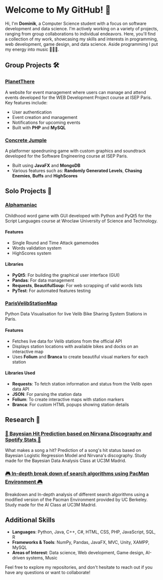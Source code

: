 # Welcome to My GitHub! 👋

Hi, I'm **Dominik**, a Computer Science student with a focus on software development and data science. I'm actively working on a variety of projects, ranging from group collaborations to individual endeavors. Here, you'll find a collection of my work, showcasing my skills and interests in programming, web development, game design, and data science. Aside programming I put my energy into music 🎸🎸🎸.

## Group Projects 🛠️

### [PlanetThere](https://github.com/banacchini/PlanetThere)
A website for event management where users can manage and attend events developed for the WEB Development Project course at ISEP Paris. Key features include:
- User authentication
- Event creation and management
- Notifications for upcoming events
- Built with **PHP** and **MySQL**

### [Concrete Jumple](https://github.com/kjanus03/concrete-jumple)
A platformer speedruning game with custom graphics and soundtrack developed for the Software Engineering course at ISEP Paris.
- Built using **JavaFX** and **MongoDB**
- Various features such as: **Randomly Generated Levels**, **Chasing Enemies**, **Buffs** and **HighScores**

## Solo Projects 🚀

### [Alphamaniac](https://github.com/banacchini/Alphamaniac)
Childhood word game with GUI developed with Python and PyQt5 for the Script Languages course at Wroclaw University of Science and Technology.

#### Features
- Single Round and Time Attack gamemodes
- Words validation system
- HighScores system

#### Libraries
- **PyQt5**: For building the graphical user interface (GUI)
- **Pandas**: For data management
- **Requests**, **BeautifulSoup**: For web scrapping of valid words lists
- **PyTest**: For automated features testing

### [ParisVelibStationMap](https://github.com/banacchini/ParisVelibStationMap)
Python Data Visualisation for live Velib Bike Sharing System Stations in Paris.

#### Features
- Fetches live data for Velib stations from the official API
- Displays station locations with available bikes and docks on an interactive map
- Uses **Folium** and **Branca** to create beautiful visual markers for each station

#### Libraries Used
- **Requests**: To fetch station information and status from the Velib open data API
- **JSON**: For parsing the station data
- **Folium**: To create interactive maps with station markers
- **Branca**: For custom HTML popups showing station details



## Research 🔎

### [🎸 Bayesian Hit Prediction based on Nirvana Discography and Spotify Stats 🎸](https://github.com/banacchini/NirvanaHitPrediction)
What makes a song a hit? Prediction of a song's hit status based on Bayesian Logistic Regression Model and Nirvana's discography. Study made for the Bayesian Data Analysis Class at UC3M Madrid.

### [🎮 In-depth break down of search algorithms using PacMan Environment 🎮](https://github.com/banacchini/SearchAlgorithmsBreakdown)
Breakdown and In-depth analysis of different search algorithms using a modified version of the Pacman Environment provided by UC Berkeley. Study made for the AI Class at UC3M Madrid.

## Additional Skills

- **Languages**: Python, Java, C++, C#, HTML, CSS, PHP, JavaScript, SQL, R
- **Frameworks & Tools**: NumPy, Pandas, JavaFX, MVC, Unity, XAMPP, MySQL
- **Areas of Interest**: Data science, Web development, Game design, AI-driven systems, Music

Feel free to explore my repositories, and don't hesitate to reach out if you have any questions or want to collaborate!
